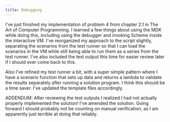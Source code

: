 ```yaml
---
title: Debugging
---
```


I've just finished my implementation of problem 4 from chapter 2.1 in The Art of Computer Programming.  I learned a few things about using the MDK while doing this, including using the debugger and invoking Scheme inside the interactive VM.  I've reorganized my approach to the script slightly, separating the scenarios from the test runner so that I can load the scenarios in the VM while still being able to run them as a series from the test runner.  I've also included the test output this time for easier review later if I should ever come back to this.

Also I've refined my test runner a bit, with a super simple pattern where I have a scenario function that sets up data and returns a lambda to validate the results separately after running a solution program.  I think this should be a time saver.  I've updated the template files accordingly.

ADDENDUM: After reviewing the test outputs I realized I had not actually properly implemented the solution!  I've amended the solution.  Going forward I should probably not be counting on manual verification, as I am apparently just terrible at doing that reliably.